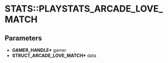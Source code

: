 # STATS::PLAYSTATS_ARCADE_LOVE_MATCH

## Parameters
* **GAMER_HANDLE\*** gamer
* **STRUCT_ARCADE_LOVE_MATCH\*** data
